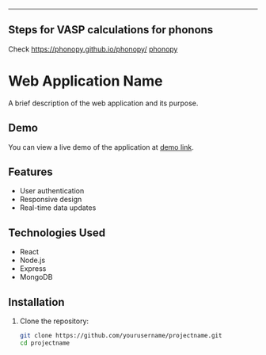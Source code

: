 
---

## Steps for VASP calculations for phonons
Check https://phonopy.github.io/phonopy/ [phonopy]([https://example.com](https://phonopy.github.io/phonopy/))

# Web Application Name

A brief description of the web application and its purpose.

## Demo

You can view a live demo of the application at [demo link](https://example.com).

## Features

- User authentication
- Responsive design
- Real-time data updates

## Technologies Used

- React
- Node.js
- Express
- MongoDB

## Installation

1. Clone the repository:

   ```bash
   git clone https://github.com/yourusername/projectname.git
   cd projectname
